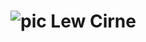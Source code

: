 
# ![pic](https://lh3.googleusercontent.com/contacts/ANvYioejTq7v8RK43ACJ1EN7_lMzNQcr7bdltqwWyJB30HH60TlwZd8a=s100)  Lew Cirne
